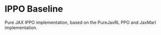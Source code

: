# IPPO Baseline

Pure JAX IPPO implementation, based on the PureJaxRL PPO and JaxMarl implementation.




